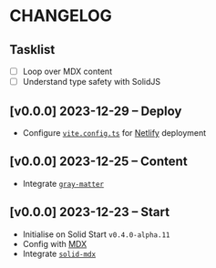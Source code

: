 # CHANGELOG

## Tasklist

- [ ] Loop over MDX content
- [ ] Understand type safety with SolidJS

## [v0.0.0] 2023-12-29 – Deploy

- Configure [`vite.config.ts`](https://start.solidjs.com/api/vite) for [Netlify](https://www.netlify.com/) deployment

## [v0.0.0] 2023-12-25 – Content

- Integrate [`gray-matter`](https://github.com/jonschlinkert/gray-matter/)

## [v0.0.0] 2023-12-23 – Start

- Initialise on Solid Start `v0.4.0-alpha.11`
- Config with [MDX](https://mdxjs.com/guides/gfm/)
- Integrate [`solid-mdx`](https://github.com/nksaraf/solid-mdx/)

